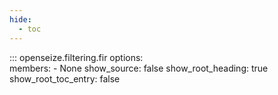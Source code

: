 ```yaml
---
hide:
  - toc
---
```


::: openseize.filtering.fir
    options:    
        members:
            - None
        show_source: 
            false
        show_root_heading:
            true
        show_root_toc_entry: 
            false

